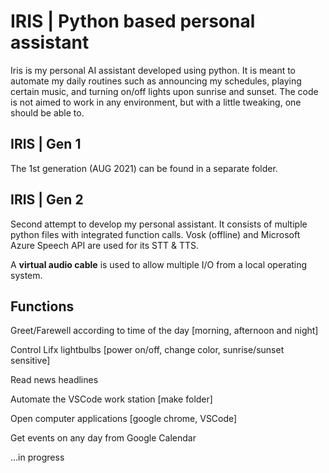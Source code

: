 # IRIS | Python based personal assistant

Iris is my personal AI assistant developed using python. It is meant to automate my daily routines such as announcing my schedules, playing certain music, and turning on/off lights upon sunrise and sunset. The code is not aimed to work in any environment, but with a little tweaking, one should be able to. 

## IRIS | Gen 1

The 1st generation (AUG 2021) can be found in a separate folder.

## IRIS | Gen 2

Second attempt to develop my personal assistant. It consists of multiple python files with integrated function calls. Vosk (offline) and Microsoft Azure Speech API are used for its STT & TTS.

A **virtual audio cable** is used to allow multiple I/O from a local operating system. 

## Functions
Greet/Farewell according to time of the day [morning, afternoon and night]

Control Lifx lightbulbs [power on/off, change color, sunrise/sunset sensitive]

Read news headlines

Automate the VSCode work station [make folder]

Open computer applications [google chrome, VSCode] 

Get events on any day from Google Calendar

...in progress
